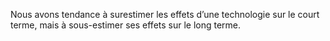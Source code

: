 Nous avons tendance à surestimer les effets d’une technologie sur le court terme, mais à sous-estimer ses effets sur le long terme.